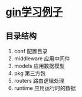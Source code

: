 # [gin学习例子](https://github.com/eddycjy/go-gin-example)


## 目录结构
1. conf 配置目录
2. middleware 应用中间件
3. models 应用数据模型
4. pkg 第三方包
5. routers 路由逻辑处理
6. runtime 应用运行时的数据



